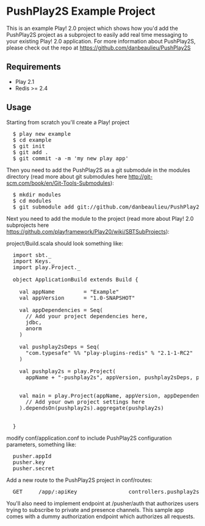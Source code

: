 # PushPlay2S Example Project

This is an example Play! 2.0 project which shows how you'd add the PushPlay2S project as a subproject to easily add real time messaging to your existing Play! 2.0 application. For more information about PushPlay2S, please check out the repo at https://github.com/danbeaulieu/PushPlay2S

## Requirements

- Play 2.1
- Redis >= 2.4

## Usage

Starting from scratch you'll create a Play! project

<pre>
  $ play new example
  $ cd example
  $ git init
  $ git add .
  $ git commit -a -m 'my new play app'
</pre>

Then you need to add the PushPlay2S as a git submodule in the modules directory (read more about git submodules here
http://git-scm.com/book/en/Git-Tools-Submodules):

<pre>
  $ mkdir modules
  $ cd modules
  $ git submodule add git://github.com/danbeaulieu/PushPlay2S.git PushPlay2S
</pre>

Next you need to add the module to the project (read more about Play! 2.0 subprojects here https://github.com/playframework/Play20/wiki/SBTSubProjects):

project/Build.scala should look something like:

<pre>
  import sbt._
  import Keys._
  import play.Project._

  object ApplicationBuild extends Build {

    val appName         = "Example"
    val appVersion      = "1.0-SNAPSHOT"

    val appDependencies = Seq(
      // Add your project dependencies here,
      jdbc,
      anorm
    )

    val pushplay2sDeps = Seq(
      "com.typesafe" %% "play-plugins-redis" % "2.1-1-RC2"
    )
    
    val pushplay2s = play.Project(
      appName + "-pushplay2s", appVersion, pushplay2sDeps, path = file("modules/PushPlay2S"))


    val main = play.Project(appName, appVersion, appDependencies).settings(
      // Add your own project settings here      
    ).dependsOn(pushplay2s).aggregate(pushplay2s)


  }
</pre>

modify conf/application.conf to include PushPlay2S configuration parameters, something like:
<pre>
  pusher.appId
  pusher.key
  pusher.secret
</pre>

Add a new route to the PushPlay2S project in conf/routes:

<pre>
  GET     /app/:apiKey                controllers.pushplay2s.Application.app(apiKey: String)
</pre>

You'll also need to implement endpoint at /pusher/auth that authorizes users trying to subscribe to private and presence channels. This sample app comes with a dummy authorization endpoint which authorizes all requests.


